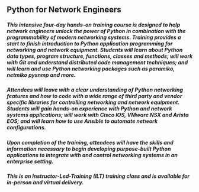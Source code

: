 
## Python for Network Engineers

##### This intensive four-day hands-on training course is designed to help network engineers unlock the power of Python in combination with the programmability of modern networking systems. Training provides a start to finish introduction to Python application programming for networking and network equipment. Students will learn about Python data types, program structure, functions, classes and methods; will work with Git and understand distributed code management techniques; and will learn and use Python networking packages such as paramiko, netmiko pysnmp and more.

##### Attendees will leave with a clear understanding of Python networking features and how to code with a wide range of third party and vendor specific libraries for controlling networking and network equipment. Students will gain hands-on experience with Python and network systems applications; will work with Cisco IOS, VMware NSX and Arista EOS; and will learn how to use Ansible to automate network configurations.

##### Upon completion of the training, attendees will have the skills and information necessary to begin developing purpose-built Python applications to integrate with and control networking systems in an enterprise setting.

##### This is an Instructor-Led-Training (ILT) training class and is available for in-person and virtual delivery.
